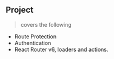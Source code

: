 ## Project
> covers the following
- Route Protection
- Authentication
- React Router v6, loaders and actions.

